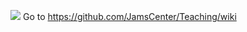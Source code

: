 [![](https://scontent.fbru1-1.fna.fbcdn.net/v/t1.0-9/18342513_10213124834785174_3312131627210791050_n.jpg?oh=9aad8c76d71f7afb41423d49990884d4&oe=5AEA11F1)](https://github.com/JamsCenter/Teaching/wiki)
Go to https://github.com/JamsCenter/Teaching/wiki
